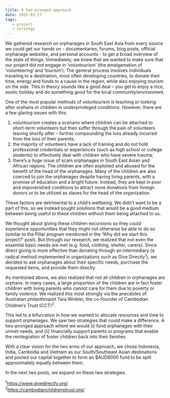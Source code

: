```yaml
---
title: A two-pronged approach 
date: 2025-03-17
tags:
   - project 
   - strategy
---
```


We gathered research on orphanages in South East Asia from every source we could get our hands on - documentaries, forums, blog posts, official orphanage websites, and personal accounts - to get a broad overview of the state of things. Immediately, we knew that we wanted to make sure that our project did not engage in ‘voluntourism’ (the amalgamation of ‘volunteering’ and ‘tourism’). The general process involves individuals traveling to a destination, most often developing countries, to donate their time, energy and funds to a cause in the region, while also enjoying tourism on the side. This in theory sounds like a good deal – you get to enjoy a nice, exotic holiday and do something good for the local community/environment.  

One of the most popular methods of voluntourism is teaching or looking after orphans or children in underprivileged conditions. However, there are a few glaring issues with this: 

1) voluntourism creates a scenario where children can be attached to short-term volunteers but then suffer through the pain of volunteers leaving shortly after – further compounding the loss already incurred from the loss of their parents; 
2) the majority of volunteers have a lack of training and do not hold professional credentials or experiences (such as high school or college students) to effectively deal with children who have severe trauma; 
3) there’s a huge issue of scam orphanages in South East Asian and African regions. The children are often exploited and abused for the benefit of the head of the orphanages. Many of the children are also coerced to join the orphanages despite having living parents, with a promise of education and a bright future. Instead, they are kept in poor and impoverished conditions to attract more donations from foreign donors or to be utilized as slaves for the head of the organization.  

These factors are detrimental to a child’s wellbeing. We didn’t want to be a part of this, so we instead sought solutions that would be a good medium between being useful to these children without them being attached to us. 

We thought about giving these children excursions so they could experience opportunities that they might not otherwise be able to do so (similar to the Pillar program mentioned in the ‘Why did we start this project?’ post). But through our research, we realized that not even the essential basic needs are met (e.g. food, clothing, shelter, carers). Since direct giving is more effective than donating through an intermediary (a radical method implemented in organizations such as Give Directly<sup>1</sup>), we decided to ask orphanages about their specific needs, purchase the requested items, and provide them directly.  

As mentioned above, we also realized that not all children in orphanages are orphans. In many cases, a large proportion of the children are in fact foster children with living parents who cannot care for them due to poverty or family violence. We realized this most strongly via the anecdotes of Australian philanthropist Tara Winkler, the co-founder of Cambodian Children’s Trust (CCT)<sup>2</sup>.  

This led to a bifurcation in how we wanted to allocate resources and time to support orphanages. We saw two strategies that could make a difference. A two-pronged approach where we would (i) fund orphanages with their unmet needs, and (ii) financially support parents or programs that enable the reintegration of foster children back into their families. 

With a clear vision for the two arms of our approach, we chose Indonesia, India, Cambodia and Vietnam as our South/Southeast Asian destinations and pooled our capital together to form an $AUD6000 fund to be split approximately equally between them. 

In the next two posts, we expand on these two strategies. 

<sup>1</sup>https://www.givedirectly.org/  
<sup>2</sup>https://cambodianchildrenstrust.org/ 
